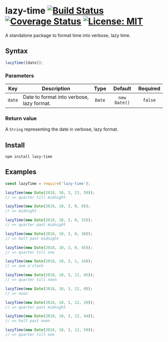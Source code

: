 # lazy-time [![Build Status](https://travis-ci.org/azefiel/lazy-time.svg?branch=master)](https://travis-ci.org/azefiel/lazy-time) [![Coverage Status](https://coveralls.io/repos/github/azefiel/lazy-time/badge.svg?branch=master)](https://coveralls.io/github/azefiel/lazy-time?branch=master) [![License: MIT](https://img.shields.io/badge/License-MIT-blue.svg)](LICENSE.md)

A standalone package to format time into verbose, lazy time.

## Syntax
```javascript
lazyTime([date]);
```

### Parameters
Key | Description | Type | Default | Required
:-: | --- | :-: | :-: | :-:
`date` | Date to format into verbose, lazy format. | `Date` | `new Date()` | `false`

### Return value
A `String` representing the date in verbose, lazy format.

## Install
```shell
npm install lazy-time
```

## Examples
```javascript
const lazyTime = require('lazy-time');

lazyTime(new Date(2018, 10, 3, 23, 59));
// => quarter till midnight

lazyTime(new Date(2018, 10, 3, 0, 0));
// => midnight

lazyTime(new Date(2018, 10, 3, 0, 15));
// => quarter past midnight

lazyTime(new Date(2018, 10, 3, 0, 30));
// => half past midnight

lazyTime(new Date(2018, 10, 3, 0, 45));
// => quarter till one

lazyTime(new Date(2018, 10, 3, 1, 14));
// => one o'clock

lazyTime(new Date(2018, 10, 3, 11, 45));
// => quarter till noon

lazyTime(new Date(2018, 10, 3, 12, 0));
// => noon

lazyTime(new Date(2018, 10, 3, 12, 29));
// => quarter past midnight

lazyTime(new Date(2018, 10, 3, 12, 44));
// => half past noon

lazyTime(new Date(2018, 10, 3, 12, 59));
// => quarter till one
```
